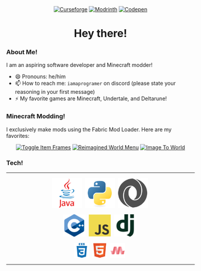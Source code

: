 
<div align="center">
  <a href="https://www.curseforge.com/members/iamaprogramer/projects">
    <img src="https://img.shields.io/badge/Curseforge-black?style=for-the-badge&logo=curseforge" title="Curseforge" alt="Curseforge"></a>
  <a href="https://modrinth.com/user/lamaprogramer">
    <img src="https://img.shields.io/badge/Modrinth-black?style=for-the-badge&logo=modrinth" title="Modrinth" alt="Modrinth"></a>
  <a href="https://codepen.io/lamaprogramer">
    <img src="https://img.shields.io/badge/Codepen-black?style=for-the-badge&logo=codepen" title="Codepen" alt="Codepen"></a>
</div>
<h1 align="center">Hey there!</h1>

### About Me!

I am an aspiring software developer and Minecraft modder!

- 😄 Pronouns: he/him
- 📫 How to reach me: `iamaprogramer` on discord (please state your reasoning in your first message)
- ⚡ My favorite games are Minecraft, Undertale, and Deltarune!

### Minecraft Modding!

I exclusively make mods using the Fabric Mod Loader. Here are my favorites: 

<div align="center">
  <a href="https://www.curseforge.com/minecraft/mc-mods/toggle-item-frames">
    <img src="https://img.shields.io/curseforge/dt/810660?style=for-the-badge&logo=curseforge&label=Toggle%20Item%20Frames&labelColor=black&color=orange" title="Toggle Item Frames" alt="Toggle Item Frames"></a>
  <a href="https://www.curseforge.com/minecraft/mc-mods/reimagined-world-menu">
    <img src="https://img.shields.io/curseforge/dt/856261?style=for-the-badge&logo=curseforge&label=Reimagined%20World%20Menu&labelColor=black&color=orange" title="Reimagined World Menu" alt="Reimagined World Menu"></a>
  <a href="https://www.curseforge.com/minecraft/mc-mods/imagetoworld">
    <img src="https://img.shields.io/curseforge/dt/962074?style=for-the-badge&logo=curseforge&label=Image%20To%20World&labelColor=black&color=orange" title="Image To World" alt="Image To World"></a>
</div>

### Tech!

---

<div align="center">
  <img src="https://github.com/devicons/devicon/blob/master/icons/java/java-original-wordmark.svg" title="Java" alt="Java" width="80" height="80"/>&nbsp;
  <img src="https://github.com/devicons/devicon/blob/master/icons/python/python-original.svg" title="Python" alt="Python" width="80" height="80"/>&nbsp;
  <img src="https://github.com/devicons/devicon/blob/master/icons/json/json-plain.svg" title="JSON" alt="JSON" width="80" height="80"/>&nbsp;

  <img src="https://github.com/devicons/devicon/blob/master/icons/cplusplus/cplusplus-original.svg" title="C++" alt="C++" width="60" height="60"/>&nbsp;
  <img src="https://github.com/devicons/devicon/blob/master/icons/javascript/javascript-original.svg" title="JavaScript" alt="JavaScript" width="60" height="60"/>&nbsp;
  <img src="https://github.com/devicons/devicon/blob/master/icons/django/django-plain.svg" title="Django" alt="Django" width="60" height="60"/>&nbsp;

  <img src="https://github.com/devicons/devicon/blob/master/icons/css3/css3-plain-wordmark.svg"  title="CSS3" alt="CSS" width="40" height="40"/>&nbsp;
  <img src="https://github.com/devicons/devicon/blob/master/icons/html5/html5-original.svg" title="HTML5" alt="HTML" width="40" height="40"/>&nbsp;
  <img src="https://github.com/devicons/devicon/blob/master/icons/materializecss/materializecss-original.svg"  title="Materialize CSS" alt="Materialize CSS" width="40" height="40"/>&nbsp;
</div>

---
<!--
**lamaprogramer/lamaprogramer** is a ✨ _special_ ✨ repository because its `README.md` (this file) appears on your GitHub profile.

Here are some ideas to get you started:

- 🔭 I’m currently working on ...
- 🌱 I’m currently learning ...
- 👯 I’m looking to collaborate on ...
- 🤔 I’m looking for help with ...
- 💬 Ask me about ...
- 📫 How to reach me: ...
- 😄 Pronouns: ...
- ⚡ Fun fact: ...
-->
